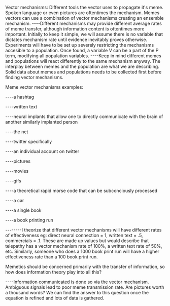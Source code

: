Vector mechanisms: Different tools the vector uses to propagate it's meme. Spoken language or even pictures are oftentimes the mechanism. Memes vectors can use a combination of vector mechanisms creating an ensemble mechanism.
----Different mechanisms may provide different average rates of meme transfer, although information content is oftentimes more important. Initially to keep it simple, we will assume there is no variable that dictates mechanism rate until evidence inevitably proves otherwise. Experiments will have to be set up severely restricting the mechanisms accesible to a population. Once found, a variable V can be a part of the P term, modifying all population variables.
----Keep in mind different memes and populations will react differently to the same mechanism anyway.  The interplay between memes and the population are what we are describing. Solid data about memes and populations needs to be collected first before finding vector mechanisms.

Meme vector mechanisms examples:

----a hashtag

----written text

----neural implants that allow one to directly communicate with the brain of another similarly implanted person

----the net

----twitter specifically

----an individual account on twitter

----pictures

----movies

----gifs

----a theoretical rapid morse code that can be subconciously processed

----a car

----a single book

----a book printing run

--------I theorize that different vector mechanisms will have different rates of effectiveness eg: direct neural connection = 1, written text = .5, commercials = .1. These are made up values but would describe that telepathy has a vector mechanism rate of 100%, a written text rate of 50%, etc. Similarly, someone who does a 1000 book print run will have a higher effectiveness rate than a 100 book print run.

Memetics should be concerned primarily with the transfer of information, so how does information theory play into all this?

----Information communicated is done so via the vector mechanism. Ambiguous signals lead to poor meme transmission rate. Are pictures worth a thousand words? We can find the answer to this question once the equation is refined and lots of data is gathered.


